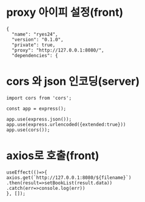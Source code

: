 # proxy 아이피 설정(front)

```
{
  "name": "ryes24",
  "version": "0.1.0",
  "private": true,
  "proxy": "http://127.0.0.1:8080/",
  "dependencies": {
```

# cors 와 json 인코딩(server)
~~~
import cors from 'cors';

const app = express();

app.use(express.json());
app.use(express.urlencoded({extended:true}))
app.use(cors());
~~~

# axios로 호출(front)
~~~
useEffect(()=>{
axios.get(`http://127.0.0.1:8080/${filename}`)
.then(result=>setBookList(result.data))
.catch(err=>console.log(err))
}, []);
~~~


